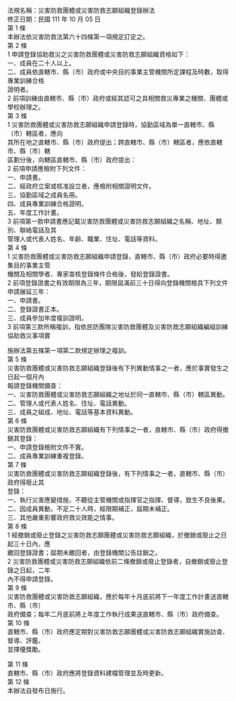 法規名稱：災害防救團體或災害防救志願組織登錄辦法  
修正日期：民國 111 年 10 月 05 日  
第 1 條  
本辦法依災害防救法第六十四條第一項規定訂定之。  
第 2 條  
1 申請登錄協助救災之災害防救團體或災害防救志願組織資格如下：  
一、成員在二十人以上。  
二、成員依直轄市、縣（市）政府或中央目的事業主管機關所定課程及時數，取得專業訓練合格  
證明者。  
2 前項訓練由直轄市、縣（市）政府或經其認可之具相關救災專業之機關、團體或學校辦理之。  
第 3 條  
1 災害防救團體或災害防救志願組織申請登錄時，協勤區域為單一直轄市、縣（市）轄區者，應向  
其所在地之直轄市、縣（市）政府提出；跨直轄市、縣（市）轄區者，應依直轄市、縣（市）轄  
區劃分後，向轄區直轄市、縣（市）政府提出：  
2 前項申請應檢附下列文件：  
一、申請書。  
二、經政府立案或核准設立者，應檢附相關證明文件。  
三、協勤區域之成員名冊。  
四、成員專業訓練合格證明。  
五、年度工作計畫。  
3 前項第一款申請書應記載災害防救團體或災害防救志願組織之名稱、地址、類別、聯絡電話及其  
管理人或代表人姓名、年齡、職業、住址、電話等資料。  
第 4 條  
1 災害防救團體或災害防救志願組織申請登錄，直轄市、縣（市）政府必要時得邀集目的事業主管  
機關及相關學者、專家查核登錄條件合格後，發給登錄證書。  
2 前項登錄證書之有效期限為三年，期限屆滿前三十日得向登錄機關檢具下列文件申請展延三年：  
一、申請書。  
二、登錄證書正本。  
三、成員參加年度複訓證明。  
3 前項第三款所稱複訓，指依民防團隊災害防救團體及災害防救志願組織編組訓練協助救災事項實  


施辦法第五條第一項第二款規定辦理之複訓。  
第 5 條  
災害防救團體或災害防救志願組織登錄後有下列異動情事之一者，應於事實發生之日起一個月內  
報請登錄機關備查：  
一、災害防救團體或災害防救志願組織之地址於同一直轄市、縣（市）轄區異動。  
二、管理人或代表人姓名、住址、電話異動。  
三、成員之組成、地址、電話等基本資料異動。  
第 6 條  
災害防救團體或災害防救志願組織有下列情事之一者，直轄市、縣（市）政府得撤銷其登錄：  
一、申請登錄檢附文件不實。  
二、成員專業訓練重複登錄。  
第 7 條  
災害防救團體或災害防救志願組織登錄後，有下列情事之一者，直轄市、縣（市）政府得廢止其  
登錄：  
一、執行災害應變措施，不聽從主管機關或指揮官之指揮、督導，致生不良後果。  
二、因成員異動，不足二十人時，經限期補正，屆期未補正。  
三、其他嚴重影響政府救災效能之情事。  
第 8 條  
1 經撤銷或廢止登錄之災害防救志願團體或災害防救志願組織，於撤銷或廢止之日起三十日內，應  
繳回登錄證書；屆期未繳回者，由登錄機關公告註銷之。  
2 災害防救團體或災害防救志願組織依前二條撤銷或廢止登錄者，自撤銷或廢止登錄之日起，二年  
內不得申請登錄。  
第 9 條  
災害防救團體或災害防救志願組織，應於每年十月底前將下一年度工作計畫送直轄市、縣（市）  
政府備查；每年二月底前將上年度工作執行成果送直轄市、縣（市）政府備查。  
第 10 條  
直轄市、縣（市）政府應定期對災害防救志願團體或災害防救志願組織實施訪查、督導、評鑑，  
並擇優獎勵。  


第 11 條  
直轄市、縣（市）政府應將登錄資料建檔管理並及時更新。  
第 12 條  
本辦法自發布日施行。  


